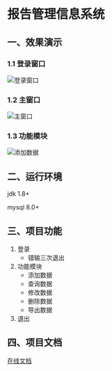 #  报告管理信息系统

## 一、效果演示

###  1.1 登录窗口

![登录窗口](https://meethigher.github.io/record-management/resources/login.png )

### 1.2 主窗口

![主窗口]( https://meethigher.github.io/record-management/resources/main.png )

### 1.3 功能模块

![添加数据](  https://meethigher.github.io/record-management/resources/add.png  )



## 二、运行环境

jdk 1.8+

mysql 8.0+

## 三、项目功能

1. 登录
   * 错输三次退出
2. 功能模块
   * 添加数据
   * 查询数据
   * 修改数据
   * 删除数据
   * 导出数据
3. 退出

## 四、项目文档

[在线文档](https://meethigher.github.io/record-management/)